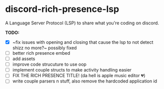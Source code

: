 # discord-rich-presence-lsp
A Language Server Protocol (LSP) to share what you're coding on discord.

**TODO:**
- [x] ~fix issues with opening and closing that cause the lsp to not detect shizz no more?~ possibly fixed
- [ ] better rich presence embed
- [ ] add assets
- [ ] improve code strucuture to use oop
- [ ] implement couple structs to make activity handling easier
- [ ] FIX THE RICH PRESENCE TITLE! (da hell is apple music editor 💔)
- [ ] write couple parsers n stuff, also remove the hardcoded application id
